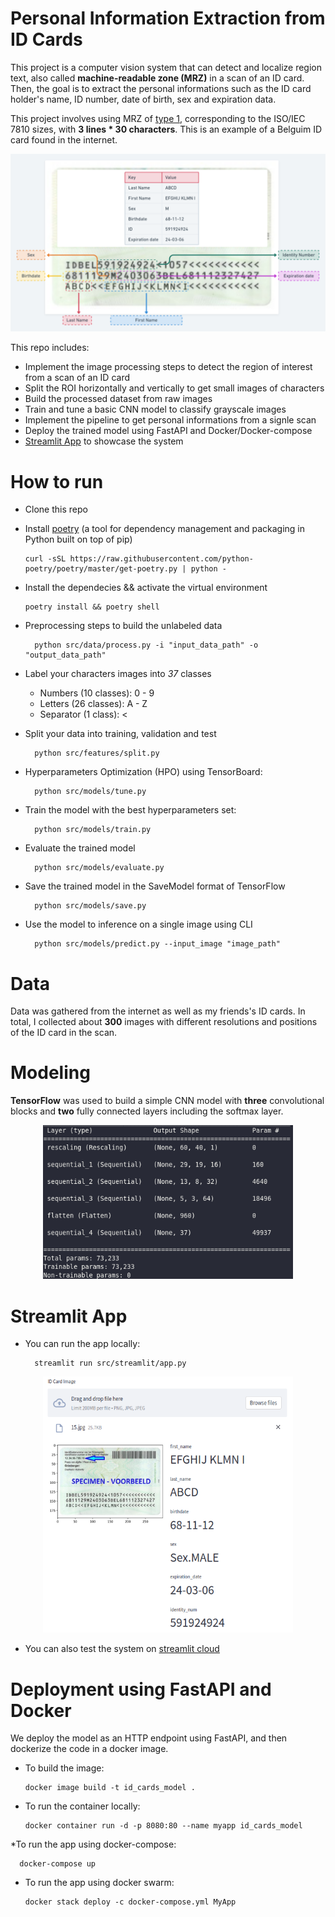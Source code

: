 # Personal Information Extraction from ID Cards
This project is a computer vision system that can detect and localize region text, also called **machine-readable zone (MRZ)** in a scan of an ID card. Then, the goal is to extract the personal informations such as the ID card holder's name, ID number, date of birth, sex and expiration data. 

This project involves using MRZ of [type 1](https://en.wikipedia.org/wiki/ISO/IEC_7810), corresponding to the ISO/IEC 7810 sizes, with **3 lines * 30 characters**.  This is an example of a Belguim ID card found in the internet. 

<p align="center">
<img src="images/id_example.png" alt="drawing" width="600"/>
</p>

This repo includes:
* Implement the image processing steps to detect the region of interest from a scan of an ID card
* Split the ROI horizontally and vertically to get small images of characters
* Build the processed dataset from raw images
* Train and tune a basic CNN model to classify grayscale images
* Implement the pipeline to get personal informations from a signle scan
* Deploy the trained model using FastAPI and Docker/Docker-compose
* [Streamlit App](https://share.streamlit.io/terbouchehacene/information_extraction_from_id_cards/main/src/streamlit/app.py) to showcase the system

# How to run
* Clone this repo
* Install [poetry](https://python-poetry.org/docs/) (a tool for dependency management and packaging in Python built on top of pip)

      curl -sSL https://raw.githubusercontent.com/python-poetry/poetry/master/get-poetry.py | python -
* Install the dependecies && activate the virtual environment

      poetry install && poetry shell
* Preprocessing steps to build the unlabeled data

        python src/data/process.py -i "input_data_path" -o "output_data_path"
* Label your characters images into *37* classes 
    * Numbers (10 classes): 0 - 9
    * Letters (26 classes): A - Z
    * Separator (1 class): <
* Split your data into training, validation and test

        python src/features/split.py
* Hyperparameters Optimization (HPO) using TensorBoard:

        python src/models/tune.py
* Train the model with the best hyperparameters set:

        python src/models/train.py

* Evaluate the trained model 

        python src/models/evaluate.py

* Save the trained model in the SaveModel format of TensorFlow

        python src/models/save.py

* Use the model to inference on a single image using CLI

        python src/models/predict.py --input_image "image_path"

# Data
Data was gathered from the internet as well as my friends's ID cards. In total, I collected about **300** images with different resolutions and positions of the ID card in the scan. 

# Modeling
**TensorFlow** was used to build a simple CNN model with **three** convolutional blocks and  **two** fully connected layers including the softmax layer. 
<p align="center">
<img src="images/model.png" alt="drawing" width="400"/>
</p>

# Streamlit App
* You can run the app locally:

        streamlit run src/streamlit/app.py

<p align="center">
<img src="images/streamlit_app.png" alt="drawing" width="400", height="410"/>
</p>

* You can also test the system on [streamlit cloud](https://share.streamlit.io/terbouchehacene/information_extraction_from_id_cards/main/src/streamlit/app.py)
# Deployment using FastAPI and Docker
We deploy the model as an HTTP endpoint using FastAPI, and then dockerize the code in a docker image.
* To build the image:

      docker image build -t id_cards_model .
* To run the container locally:

      docker container run -d -p 8080:80 --name myapp id_cards_model
*To run the app using docker-compose:

      docker-compose up 
* To run the app using docker swarm:

      docker stack deploy -c docker-compose.yml MyApp
